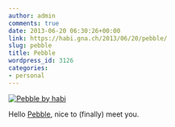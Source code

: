 ```yaml
---
author: admin
comments: true
date: 2013-06-20 06:30:26+00:00
link: https://habi.gna.ch/2013/06/20/pebble/
slug: pebble
title: Pebble
wordpress_id: 3126
categories:
- personal
---
```


[![Pebble by habi](http://farm4.staticflickr.com/3713/9091518272_8bc4ee6afb.jpg)](https://www.flickr.com/photos/habi/9091518272/)  


Hello [Pebble](http://getpebble.com/), nice to (finally) meet you.
